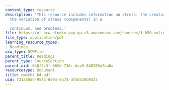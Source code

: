 ```yaml
---
content_type: resource
description: 'This resource includes information on stress: the creature and its components,
  the variation of stress (components) in a

  continuum, and problems.'
file: https://ol-ocw-studio-app-qa.s3.amazonaws.com/courses/1-050-solid-mechanics-fall-2004/f21a50dd95f30e93ea74df4d430b9423_emech4_04.pdf
file_type: application/pdf
learning_resource_types:
- Readings
ocw_type: OCWFile
parent_title: Readings
parent_type: CourseSection
parent_uid: 046f2c3f-662d-736c-dce5-648789e2ba0a
resourcetype: Document
title: emech4_04.pdf
uid: f21a50dd-95f3-0e93-ea74-df4d430b9423
---
```

